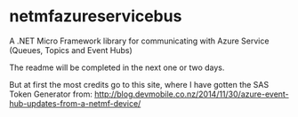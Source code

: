 netmfazureservicebus
====================

A .NET Micro Framework library for communicating with Azure Service (Queues, Topics and Event Hubs)

The readme will be completed in the next one or two days.

But at first the most credits go to this site, where I have gotten the SAS Token Generator from: http://blog.devmobile.co.nz/2014/11/30/azure-event-hub-updates-from-a-netmf-device/
